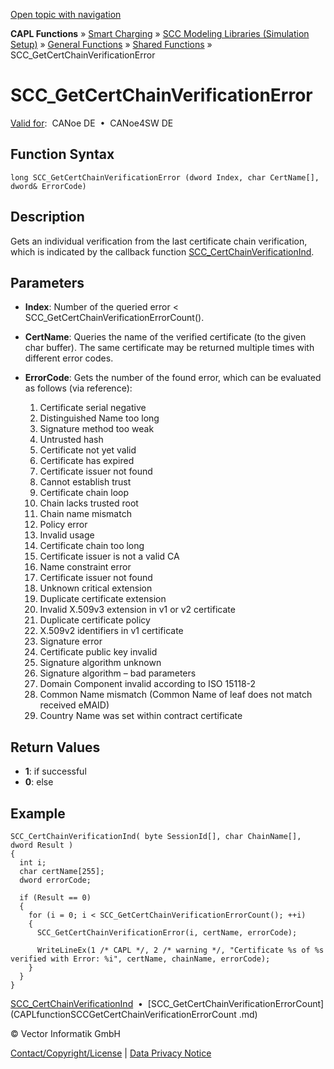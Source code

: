 [Open topic with navigation](../../../../../CANoeDEFamily.htm#Topics/CAPLFunctions/SmartCharging/Functions/CAPLfunctionSCCGetCertChainVerificationError.md)

**CAPL Functions** » [Smart Charging](../CAPLFunctionsSmartChargingOverview.md) » [SCC Modeling Libraries (Simulation Setup)](../CAPLFunctionsSmartChargingOverview.md#BMNodeayerDLL) » [General Functions](../CAPLFunctionsSmartChargingOverview.md#GeneralFunctions) » [Shared Functions](../CAPLFunctionsSmartChargingOverview.md#GeneralFunctions) » SCC_GetCertChainVerificationError

# SCC_GetCertChainVerificationError

[Valid for](../../../Shared/FeatureAvailability.md):  CANoe DE  •  CANoe4SW DE

## Function Syntax

```plaintext
long SCC_GetCertChainVerificationError (dword Index, char CertName[], dword& ErrorCode)
```

## Description

Gets an individual verification from the last certificate chain verification, which is indicated by the callback function [SCC_CertChainVerificationInd](../Callbacks/CAPLfunctionSCCCertChainVerificationInd.md).

## Parameters

- **Index**: Number of the queried error < SCC_GetCertChainVerificationErrorCount().
- **CertName**: Queries the name of the verified certificate (to the given char buffer). The same certificate may be returned multiple times with different error codes.
- **ErrorCode**: Gets the number of the found error, which can be evaluated as follows (via reference):

  1. Certificate serial negative
  2. Distinguished Name too long
  3. Signature method too weak
  4. Untrusted hash
  5. Certificate not yet valid
  6. Certificate has expired
  7. Certificate issuer not found
  8. Cannot establish trust
  9. Certificate chain loop
  10. Chain lacks trusted root
  11. Chain name mismatch
  12. Policy error
  13. Invalid usage
  14. Certificate chain too long
  15. Certificate issuer is not a valid CA
  16. Name constraint error
  17. Certificate issuer not found
  18. Unknown critical extension
  19. Duplicate certificate extension
  20. Invalid X.509v3 extension in v1 or v2 certificate
  21. Duplicate certificate policy
  22. X.509v2 identifiers in v1 certificate
  23. Signature error
  24. Certificate public key invalid
  25. Signature algorithm unknown
  26. Signature algorithm – bad parameters
  101. Domain Component invalid according to ISO 15118-2
  102. Common Name mismatch (Common Name of leaf does not match received eMAID)
  103. Country Name was set within contract certificate

## Return Values

- **1**: if successful
- **0**: else

## Example

```plaintext
SCC_CertChainVerificationInd( byte SessionId[], char ChainName[], dword Result )
{
  int i;
  char certName[255];
  dword errorCode;

  if (Result == 0)
  {
    for (i = 0; i < SCC_GetCertChainVerificationErrorCount(); ++i)
    {
      SCC_GetCertChainVerificationError(i, certName, errorCode);

      WriteLineEx(1 /* CAPL */, 2 /* warning */, "Certificate %s of %s verified with Error: %i", certName, chainName, errorCode);
    }
  }
}
```

[SCC_CertChainVerificationInd](../Callbacks/CAPLfunctionSCCCertChainVerificationInd.md)  •  [SCC_GetCertChainVerificationErrorCount](CAPLfunctionSCCGetCertChainVerificationErrorCount .md)

© Vector Informatik GmbH

[Contact/Copyright/License](../../../Shared/ContactCopyrightLicense.md) | [Data Privacy Notice](https://www.vector.com/int/en/company/get-info/privacy-policy/)